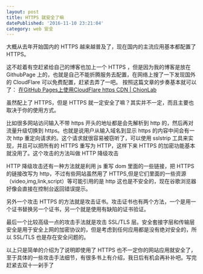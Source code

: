 ```yaml
---
layout: post
title: HTTPS 就安全了嘛
datePublished: '2016-11-10 23:21:04'
category: web 安全
---
```


大概从去年开始国内的 HTTPS 越来越普及了，现在国内的主流应用基本都配置了 HTTPS。

这不趁着有空赶紧给自己的博客也加上一个 HTTPS ，但是因为我的博客是放在 GithubPage 上的，也就是自己不能折腾服务去配置，在网络上搜了一下发现国外的 CloudFlare 可以免费配置，赶紧去弄了一吧。
按照这篇文章的步奏基本就可以了： [在GitHub Pages上使用CloudFlare https CDN | ChionLab](https://blog.chionlab.moe/2016/01/28/github-pages-with-https/)

虽然配上了 HTTPS，但是 HTTPS 就一定安全了嘛？其实并不一定，而且主要也取决于你的使用方式。

比如很多网站访问输入不带 https 开头的地址都是会先解析到 http 的，然后再对流量升级切换到 https。也就是说用户从输入域名到显示 https 的内容中间会有一次 http 重定向请求的。这个请求就很容易被窃听了，可以使用 sslstrip 工具来实现，并且可以把所有的 HTTPS 重写为 HTTP，这样下来 HTTPS 的加密功能基本就没用了。这个攻击的方法叫做 HTTP 降级攻击

 HTTP 降级攻击还有一种方法就是利用 js 重写 dom 里面的一些链接，把 HTTPS 的链接改写为 http，不过有些网站虽然用了 HTTPS,但是它们里面的一些资源（video,img,link,script）等可能引用的是 http 这也是不安全的，现在谷歌浏览器好像会直接在控制台返回错误提示。

另外一个攻击 HTTPS 的方法就是攻击证书。攻击证书也有两个方法，一个是用一个证书替换另一个证书，另一个就是使用有缺陷的证书验证。

最后一个比较高级一点的攻击手法就是攻击 SSL/TLS 层。安全套接字层和传输层安全是用于安全上网的加密协议的，但是考虑到任何应用都是没有绝对安全的，所以 SSL/TLS 也是存在安全问题的。

以上只是简单的介绍为了说明即使用了 HTTPS 也不一定你的网站应用就安全了，至于具体的一些攻击手法细节，有很多书上有介绍，我日后有机会再补补吧。写完赶紧去双十一剁手了




